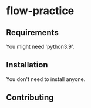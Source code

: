 # flow-practice


## Requirements

You might need 'python3.9'.

## Installation

You don't need to install anyone.

## Contributing
